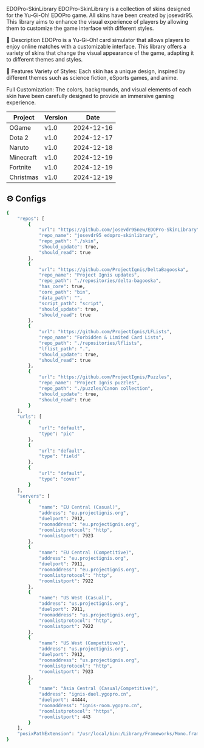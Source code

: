EDOPro-SkinLibrary
EDOPro-SkinLibrary is a collection of skins designed for the Yu-Gi-Oh! EDOPro game. All skins have been created by josevdr95. This library aims to enhance the visual experience of players by allowing them to customize the game interface with different styles.

🌟 Description
EDOPro is a Yu-Gi-Oh! card simulator that allows players to enjoy online matches with a customizable interface. This library offers a variety of skins that change the visual appearance of the game, adapting it to different themes and styles.

🎨 Features
Variety of Styles: Each skin has a unique design, inspired by different themes such as science fiction, eSports games, and anime.

Full Customization: The colors, backgrounds, and visual elements of each skin have been carefully designed to provide an immersive gaming experience.


| **Project**          | **Version** | **Date**        |
|----------------------|-------------|------------------|
| OGame                | v1.0       | 2024-12-16       |
| Dota 2               | v1.0       | 2024-12-17       |
| Naruto               | v1.0       | 2024-12-18       |
| Minecraft            | v1.0       | 2024-12-19       |
| Fortnite             | v1.0       | 2024-12-19       |
| Christmas            | v1.0       | 2024-12-19       |



## ⚙️ Configs
```bash
{
	"repos": [
        {
			"url": "https://github.com/josevdr95new/EDOPro-SkinLibrary",
			"repo_name": "josevdr95 edopro-skinlibrary",
			"repo_path": "./skin",
			"should_update": true,
			"should_read": true
		},
		{
			"url": "https://github.com/ProjectIgnis/DeltaBagooska",
			"repo_name": "Project Ignis updates",
			"repo_path": "./repositories/delta-bagooska",
			"has_core": true,
			"core_path": "bin",
			"data_path": "",
			"script_path": "script",
			"should_update": true,
			"should_read": true
		},
		{
			"url": "https://github.com/ProjectIgnis/LFLists",
			"repo_name": "Forbidden & Limited Card Lists",
			"repo_path": "./repositories/lflists",
			"lflist_path": ".",
			"should_update": true,
			"should_read": true
		},
		{
			"url": "https://github.com/ProjectIgnis/Puzzles",
			"repo_name": "Project Ignis puzzles",
			"repo_path": "./puzzles/Canon collection",
			"should_update": true,
			"should_read": true
		}
	],
	"urls": [
		{
			"url": "default",
			"type": "pic"
		},
		{
			"url": "default",
			"type": "field"
		},
		{
			"url": "default",
			"type": "cover"
		}
	],
	"servers": [
		{
			"name": "EU Central (Casual)",
			"address": "eu.projectignis.org",
			"duelport": 7912,
			"roomaddress": "eu.projectignis.org",
			"roomlistprotocol": "http",
			"roomlistport": 7923
		},
		{
			"name": "EU Central (Competitive)",
			"address": "eu.projectignis.org",
			"duelport": 7911,
			"roomaddress": "eu.projectignis.org",
			"roomlistprotocol": "http",
			"roomlistport": 7922
		},
		{
			"name": "US West (Casual)",
			"address": "us.projectignis.org",
			"duelport": 7911,
			"roomaddress": "us.projectignis.org",
			"roomlistprotocol": "http",
			"roomlistport": 7922
		},
		{
			"name": "US West (Competitive)",
			"address": "us.projectignis.org",
			"duelport": 7912,
			"roomaddress": "us.projectignis.org",
			"roomlistprotocol": "http",
			"roomlistport": 7923
		},
		{
			"name": "Asia Central (Casual/Competitive)",
			"address": "ignis-duel.ygopro.cn",
			"duelport": 44444,
			"roomaddress": "ignis-room.ygopro.cn",
			"roomlistprotocol": "https",
			"roomlistport": 443
		}
	],
	"posixPathExtension": "/usr/local/bin:/Library/Frameworks/Mono.framework/Versions/Current/Commands"
}

```
